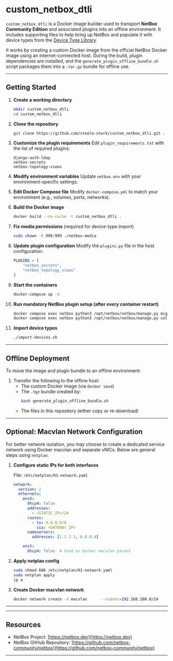 
# custom_netbox_dtli

`custom_netbox_dtli` is a Docker image builder used to transport **NetBox Community Edition** and associated plugins into an offline environment. It includes supporting files to help bring up NetBox and populate it with device types from the [Device Type Library](https://github.com/netbox-community/devicetype-library).

It works by creating a custom Docker image from the official NetBox Docker image using an internet-connected host. During the build, plugin dependencies are installed, and the `generate_plugin_offline_bundle.sh` script packages them into a `.tar.gz` bundle for offline use.

---

## Getting Started

1. **Create a working directory**
   ```bash
   mkdir custom_netbox_dtli
   cd custom_netbox_dtli
   ```

2. **Clone the repository**
   ```bash
   git clone https://github.com/steele-ntwrk/custom_netbox_dtli.git .
   ```

3. **Customize the plugin requirements**
   Edit `plugin_requirements.txt` with the list of required plugins:
   ```text
   django-auth-ldap
   netbox-secrets
   netbox-topology-views
   ```

4. **Modify environment variables**
   Update `netbox.env` with your environment-specific settings.

5. **Edit Docker Compose file**
   Modify `docker-compose.yml` to match your environment (e.g., volumes, ports, networks).

6. **Build the Docker image**
   ```bash
   docker build --no-cache -t custom_netbox_dtli .
   ```

7. **Fix media permissions** (required for device-type import)
   ```bash
   sudo chown -R 999:999 ./netbox-media
   ```

8. **Update plugin configuration**
   Modify the `plugins.py` file in the host configuration:
   ```python
   PLUGINS = [
       "netbox_secrets",
       "netbox_topology_views"
   ]
   ```

9. **Start the containers**
   ```bash
   docker-compose up -d
   ```

10. **Run mandatory NetBox plugin setup (after *every* container restart)**
    ```bash
    docker compose exec netbox python3 /opt/netbox/netbox/manage.py migrate
    docker compose exec netbox python3 /opt/netbox/netbox/manage.py collectstatic --no-input
    ```

11. **Import device types**
    ```bash
    ./import-devices.sh
    ```

---

## Offline Deployment

To move the image and plugin bundle to an offline environment:

1. Transfer the following to the offline host:
   - The custom Docker image (via `docker save`)
   - The `.tgz` bundle created by:
     ```bash
     bash generate_plugin_offline_bundle.sh
     ```
   - The files in this repository (either copy or re-download)

---

## Optional: Macvlan Network Configuration

For better network isolation, you may choose to create a dedicated service network using Docker macvlan and separate vNICs. Below are general steps using `netplan`.

1. **Configure static IPs for both interfaces**

   File: `/etc/netplan/01-network.yaml`
   ```yaml
   network:
     version: 2
     ethernets:
       ensX:
         dhcp4: false
         addresses:
           - <STATIC_IP>/24
         routes:
           - to: 0.0.0.0/0
             via: <GATEWAY_IP>
         nameservers:
           addresses: [1.1.1.1, 8.8.8.8]

       ensY:
         dhcp4: false  # Used as Docker macvlan parent
   ```

2. **Apply netplan config**
   ```bash
   sudo chmod 600 /etc/netplan/01-network.yaml
   sudo netplan apply
   ip a
   ```

3. **Create Docker macvlan network**
   ```bash
   docker network create -d macvlan      --subnet=192.168.100.0/24      --gateway=192.168.100.1      -o parent=ensY      pubMacvlanNet
   ```

---


---

## Resources

- NetBox Project: [https://netbox.dev](https://netbox.dev)
- NetBox GitHub Repository: [https://github.com/netbox-community/netbox](https://github.com/netbox-community/netbox)

---
